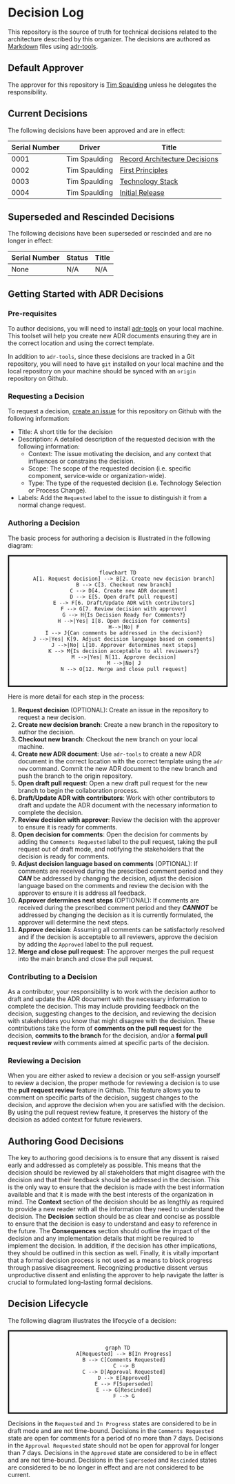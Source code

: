 # Decision Log

This repository is the source of truth for technical decisions related to the architecture described by this organizer.  The decisions are authored as [Markdown](https://docs.github.com/en/get-started/writing-on-github/getting-started-with-writing-and-formatting-on-github/basic-writing-and-formatting-syntax) files using [adr-tools](https://github.com/npryce/adr-tools).

## Default Approver

The approver for this repository is [Tim Spaulding](https://github.com/tspauld98) unless he delegates the responsibility.

## Current Decisions

The following decisions have been approved and are in effect:

| Serial Number | Driver        | Title                                                                             |
| ------------- | ------------- | --------------------------------------------------------------------------------- |
| 0001          | Tim Spaulding | [Record Architecture Decisions](/decisions/0001-record-architecture-decisions.md) |
| 0002          | Tim Spaulding | [First Principles](/decisions/0002-first-principles.md)                           |
| 0003          | Tim Spaulding | [Technology Stack](/decisions/0003-technology-stack.md)                           |
| 0004          | Tim Spaulding | [Initial Release](/decisions/0004-initial-release.md)                             |

## Superseded and Rescinded Decisions

The following decisions have been superseded or rescinded and are no longer in effect:

| Serial Number | Status        | Title                                                                             |
| ------------- | ------------- | --------------------------------------------------------------------------------- |
| None          | N/A           | N/A                                                                               |

## Getting Started with ADR Decisions

### Pre-requisites

To author decisions, you will need to install [adr-tools](https://github.com/npryce/adr-tools) on your local machine.  This toolset will help you create new ADR documents ensuring they are in the correct location and using the correct template.

In addition to `adr-tools`, since these decisions are tracked in a Git repository, you will need to have `git` installed on your local machine and the local repository on your machine should be synced with an `origin` repository on Github.

### Requesting a Decision

To request a decision, [create an issue](https://github.com/tspauld98/arch-organizer-template/issues/new) for this repository on Github with the following information:

* Title: A short title for the decision
* Description: A detailed description of the requested decision with the following information:
  * Context: The issue motivating the decision, and any context that influences or constrains the decision.
  * Scope: The scope of the requested decision (i.e. specific component, service-wide or organization-wide).
  * Type: The type of the requested decision (i.e. Technology Selection or Process Change).
* Labels: Add the `Requested` label to the issue to distinguish it from a normal change request.

### Authoring a Decision

The basic process for authoring a decision is illustrated in the following diagram:

<div style="width:100%; text-align: center; border-style: solid;">
<br/>

```mermaid
flowchart TD
    A[1. Request decision] --> B[2. Create new decision branch]
    B --> C[3. Checkout new branch]
    C --> D[4. Create new ADR document]
    D --> E[5. Open draft pull request]
    E --> F[6. Draft/Update ADR with contributors]
    F --> G[7. Review decision with approver]
    G --> H{Is Decision Ready for Comments?}
    H -->|Yes| I[8. Open decision for comments]
    H-->|No| F
    I --> J{Can comments be addressed in the decision?}
    J -->|Yes| K[9. Adjust decision language based on comments]
    J -->|No| L[10. Approver determines next steps]
    K --> M{Is decision acceptable to all reviewers?}
    M -->|Yes| N[11. Approve decision]
    M -->|No| J
    N --> O[12. Merge and close pull request]
```

<br/>
</div>

Here is more detail for each step in the process:

1. **Request decision** (OPTIONAL): Create an issue in the repository to request a new decision.
2. **Create new decision branch**: Create a new branch in the repository to author the decision.
3. **Checkout new branch**: Checkout the new branch on your local machine.
4. **Create new ADR document**: Use `adr-tools` to create a new ADR document in the correct location with the correct template using the `adr new` command.  Commit the new ADR document to the new branch and push the branch to the origin repository.
5. **Open draft pull request**: Open a new draft pull request for the new branch to begin the collaboration process.
6. **Draft/Update ADR with contributors**: Work with other contributors to draft and update the ADR document with the necessary information to complete the decision.
7. **Review decision with approver**: Review the decision with the approver to ensure it is ready for comments.
8. **Open decision for comments**: Open the decision for comments by adding the `Comments Requested` label to the pull request, taking the pull request out of draft mode, and notifying the stakeholders that the decision is ready for comments.
9. **Adjust decision language based on comments** (OPTIONAL): If comments are received during the prescribed comment period and they ***CAN*** be addressed by changing the decision, adjust the decision language based on the comments and review the decision with the approver to ensure it is address all feedback.
10. **Approver determines next steps** (OPTIONAL): If comments are received during the prescribed comment period and they ***CANNOT*** be addressed by changing the decision as it is currently formulated, the approver will determine the next steps.
11. **Approve decision**: Assuming all comments can be satisfactorly resolved and if the decision is acceptable to all reviewers, approve the decision by adding the `Approved` label to the pull request.
12. **Merge and close pull request**: The approver merges the pull request into the main branch and close the pull request.

### Contributing to a Decision

As a contributor, your responsibility is to work with the decision author to draft and update the ADR document with the necessary information to complete the decision.  This may include providing feedback on the decision, suggesting changes to the decision, and reviewing the decision with stakeholders you know that might disagree with the decision.  These contributions take the form of **comments on the pull request** for the decision, **commits to the branch** for the decision, and/or a **formal pull request review** with comments aimed at specific parts of the decision.

### Reviewing a Decision

When you are either asked to review a decision or you self-assign yourself to review a decision, the proper methode for reviewing a decision is to use the **pull request review** feature in Github.  This feature allows you to comment on specific parts of the decision, suggest changes to the decision, and approve the decision when you are satisfied with the decision. By using the pull request review feature, it preserves the history of the decision as added context for future reviewers.

## Authoring Good Decisions

The key to authoring good decisions is to ensure that any dissent is raised early and addressed as completely as possible.  This means that the decision should be reviewed by all stakeholders that might disagree with the decision and that their feedback should be addressed in the decision.  This is the only way to ensure that the decision is made with the best information available and that it is made with the best interests of the organization in mind.  The **Context** section of the decision should be as lengthly as required to provide a new reader with all the information they need to understand the decision.  The **Decision** section should be as clear and concise as possible to ensure that the decision is easy to understand and easy to reference in the future.  The **Consequences** section should outline the impact of the decision and any implementation details that might be required to implement the decision.  In addition, if the decision has other implications, they should be outlined in this section as well.  Finally, it is vitally important that a formal decision process is not used as a means to block progress through passive disagreement.  Recognizing productive dissent versus unproductive dissent and enlisting the approver to help navigate the latter is crucial to formulated long-lasting formal decisions.

## Decision Lifecycle

The following diagram illustrates the lifecycle of a decision:

<div style="width:100%; text-align: center; border-style: solid;">
<br/>

```mermaid
graph TD
    A[Requested] --> B[In Progress]
    B --> C[Comments Requested]
    C --> B
    C --> D[Approval Requested]
    D --> E[Approved]
    E --> F[Superseded]
    E --> G[Rescinded]
    F --> G
```

<br/>
</div>

Decisions in the `Requested` and `In Progress` states are considered to be in draft mode and are not time-bound.  Decisions in the `Comments Requested` state are open for comments for a period of no more than 7 days.  Decisions in the `Approval Requested` state should not be open for approval for longer than 7 days.  Decisions in the `Approved` state are considered to be in effect and are not time-bound.  Decisions in the `Superseded` and `Rescinded` states are considered to be no longer in effect and are not considered to be current.

